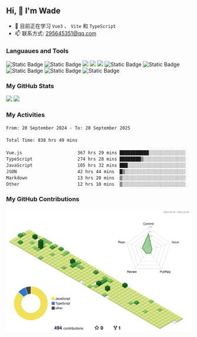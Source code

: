 ## Hi, 👋 I'm Wade

- 🌱 目前正在学习 `Vue3` 、 `Vite` 和 `TypeScript`
- 📫 联系方式: 295645351@qq.com

### Languaues and Tools

<span > 
  <img alt="Static Badge" src="https://img.shields.io/badge/Vue-%2342b883?style=flat-square&logo=Vue&logoColor=%23fff"> 
  <img alt="Static Badge" src="https://img.shields.io/badge/TypeScript-%230072b3?style=flat-square&logo=TypeScript&logoColor=%23fff"> 
  <img src="https://img.shields.io/badge/-JavaScript-F7DF1E?style=flat-square&logo=javascript&logoColor=white" /> 
  <img src="https://img.shields.io/badge/-HTML5-E34F26?style=flat-square&logo=html5&logoColor=white" /> 
  <img src="https://img.shields.io/badge/-CSS3-1572B6?style=flat-square&logo=css3" /> 
  <img alt="Static Badge" src="https://img.shields.io/badge/Webpack-%230072b3?style=flat-square&logo=webpack&logoColor=%23fff"> 
  <img alt="Static Badge" src="https://img.shields.io/badge/Vite-%239a60fe?style=flat-square&logo=vite&logoColor=%23fff"> 
  <img alt="Static Badge" src="https://img.shields.io/badge/Sass-%23c66394?style=flat-square&logo=Sass&logoColor=%23fff"> 
  <img alt="Static Badge" src="https://img.shields.io/badge/Visual_Studio_Code-007ACC?style=flat-square&logo=Visual-Studio-Code&logoColor=white"> 
  <img alt="Static Badge" src="https://img.shields.io/badge/Git-F05032?style=flat-square&logo=Git&logoColor=white">  
</span>


### My GitHub Stats

<div align="left">
  <img src="https://github-readme-stats.vercel.app/api?username=Cwd295645351&show_icons=true" /> 
  <img src="https://github-readme-stats.vercel.app/api/top-langs/?username=Cwd295645351&layout=compact&langs_count=6&text_color=000&icon_color=fff&theme=graywhite" />
</div>

### My Activities

<!--START_SECTION:waka-->

```txt
From: 20 September 2024 - To: 20 September 2025

Total Time: 838 hrs 49 mins

Vue.js                     367 hrs 29 mins ███████████░░░░░░░░░░░░░░   43.81 %
TypeScript                 274 hrs 28 mins ████████▒░░░░░░░░░░░░░░░░   32.72 %
JavaScript                 105 hrs 32 mins ███░░░░░░░░░░░░░░░░░░░░░░   12.58 %
JSON                       42 hrs 44 mins  █▒░░░░░░░░░░░░░░░░░░░░░░░   05.09 %
Markdown                   13 hrs 20 mins  ▒░░░░░░░░░░░░░░░░░░░░░░░░   01.59 %
Other                      12 hrs 10 mins  ▒░░░░░░░░░░░░░░░░░░░░░░░░   01.45 %
```

<!--END_SECTION:waka-->

### My GitHub Contributions

![](./profile-3d-contrib/profile-green-animate.svg)
